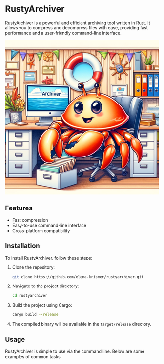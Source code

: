 # RustyArchiver

RustyArchiver is a powerful and efficient archiving tool written in Rust. It allows you to compress and decompress files with ease, providing fast performance and a user-friendly command-line interface.

![RustyArchiver Logo](./rustyarchiver.webp)

## Features

- Fast compression 
- Easy-to-use command-line interface
- Cross-platform compatibility

## Installation

To install RustyArchiver, follow these steps:

1. Clone the repository:
    ```bash
    git clone https://github.com/elena-krismer/rustyarchiver.git
    ```

2. Navigate to the project directory:
    ```bash
    cd rustyarchiver
    ```

3. Build the project using Cargo:
    ```bash
    cargo build --release
    ```

4. The compiled binary will be available in the `target/release` directory.

## Usage

RustyArchiver is simple to use via the command line. Below are some examples of common tasks:

